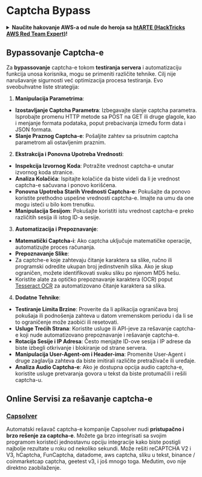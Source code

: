# Captcha Bypass

<details>

<summary><strong>Naučite hakovanje AWS-a od nule do heroja sa</strong> <a href="https://training.hacktricks.xyz/courses/arte"><strong>htARTE (HackTricks AWS Red Team Expert)</strong></a><strong>!</strong></summary>

Drugi načini podrške HackTricks-u:

* Ako želite da vidite **vašu kompaniju reklamiranu na HackTricks-u** ili da **preuzmete HackTricks u PDF formatu** proverite [**PLANOVE ZA PRIJAVU**](https://github.com/sponsors/carlospolop)!
* Nabavite [**zvanični PEASS & HackTricks swag**](https://peass.creator-spring.com)
* Otkrijte [**The PEASS Family**](https://opensea.io/collection/the-peass-family), našu kolekciju ekskluzivnih [**NFT-ova**](https://opensea.io/collection/the-peass-family)
* **Pridružite se** 💬 [**Discord grupi**](https://discord.gg/hRep4RUj7f) ili [**telegram grupi**](https://t.me/peass) ili nas **pratite** na **Twitter-u** 🐦 [**@carlospolopm**](https://twitter.com/hacktricks\_live)**.**
* **Podelite svoje hakovanje trikove slanjem PR-ova na** [**HackTricks**](https://github.com/carlospolop/hacktricks) i [**HackTricks Cloud**](https://github.com/carlospolop/hacktricks-cloud) github repozitorijume.

</details>

## Bypassovanje Captcha-e

Za **bypassovanje** captcha-e tokom **testiranja servera** i automatizaciju funkcija unosa korisnika, mogu se primeniti različite tehnike. Cilj nije narušavanje sigurnosti već optimizacija procesa testiranja. Evo sveobuhvatne liste strategija:

1. **Manipulacija Parametrima**:

* **Izostavljanje Captcha Parametra**: Izbegavajte slanje captcha parametra. Isprobajte promenu HTTP metode sa POST na GET ili druge glagole, kao i menjanje formata podataka, poput prebacivanja između form data i JSON formata.
* **Slanje Praznog Captcha-e**: Pošaljite zahtev sa prisutnim captcha parametrom ali ostavljenim praznim.

2. **Ekstrakcija i Ponovna Upotreba Vrednosti**:

* **Inspekcija Izvornog Koda**: Potražite vrednost captcha-e unutar izvornog koda stranice.
* **Analiza Kolačića**: Ispitajte kolačiće da biste videli da li je vrednost captcha-e sačuvana i ponovo korišćena.
* **Ponovna Upotreba Starih Vrednosti Captcha-e**: Pokušajte da ponovo koristite prethodno uspešne vrednosti captcha-e. Imajte na umu da one mogu isteći u bilo kom trenutku.
* **Manipulacija Sesijom**: Pokušajte koristiti istu vrednost captcha-e preko različitih sesija ili istog ID-a sesije.

3. **Automatizacija i Prepoznavanje**:

* **Matematički Captcha-i**: Ako captcha uključuje matematičke operacije, automatizujte proces računanja.
* **Prepoznavanje Slike**:
* Za captche-e koje zahtevaju čitanje karaktera sa slike, ručno ili programski odredite ukupan broj jedinstvenih slika. Ako je skup ograničen, možete identifikovati svaku sliku po njenom MD5 hešu.
* Koristite alate za optičko prepoznavanje karaktera (OCR) poput [Tesseract OCR](https://github.com/tesseract-ocr/tesseract) za automatizovano čitanje karaktera sa slika.

4. **Dodatne Tehnike**:

* **Testiranje Limita Brzine**: Proverite da li aplikacija ograničava broj pokušaja ili podnošenja zahteva u datom vremenskom periodu i da li se to ograničenje može zaobići ili resetovati.
* **Usluge Trećih Strana**: Koristite usluge ili API-jeve za rešavanje captcha-e koji nude automatizovano prepoznavanje i rešavanje captcha-e.
* **Rotacija Sesije i IP Adresa**: Često menjajte ID-ove sesija i IP adrese da biste izbegli otkrivanje i blokiranje od strane servera.
* **Manipulacija User-Agent-om i Header-ima**: Promenite User-Agent i druge zaglavlja zahteva da biste imitirali različite pretraživače ili uređaje.
* **Analiza Audio Captcha-e**: Ako je dostupna opcija audio captcha-e, koristite usluge pretvaranja govora u tekst da biste protumačili i rešili captcha-u.

## Online Servisi za rešavanje captcha-e

### [Capsolver](https://www.capsolver.com/)

Automatski rešavač captcha-e kompanije Capsolver nudi **pristupačno i brzo rešenje za captcha-e**. Možete ga brzo integrisati sa svojim programom koristeći jednostavnu opciju integracije kako biste postigli najbolje rezultate u roku od nekoliko sekundi. Može rešiti reCAPTCHA V2 i V3, hCaptcha, FunCaptcha, datadome, aws captcha, sliku u tekst, binance / coinmarketcap captcha, geetest v3, i još mnogo toga. Međutim, ovo nije direktno zaobilaženje.
